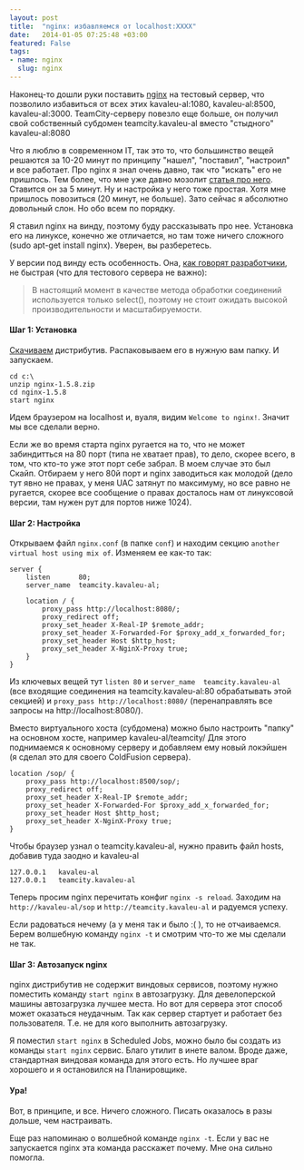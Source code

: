 ```yaml
---
layout: post
title:  "nginx: избавляемся от localhost:XXXX"
date:   2014-01-05 07:25:48 +03:00
featured: False
tags: 
- name: nginx
  slug: nginx
---
```

Наконец-то дошли руки поставить [nginx](http://nginx.org/) на тестовый сервер, что позволило избавиться от всех этих kavaleu-al:1080, kavaleu-al:8500, kavaleu-al:3000. TeamCity-серверу повезло еще больше, он получил свой собственный субдомен teamcity.kavaleu-al вместо "стыдного" kavaleu-al:8080

Что я люблю в современном IT, так это то, что большинство вещей решаются за 10-20 минут по принципу "нашел", "поставил", "настроил" и все работает. Про nginx я знал очень давно, так что "искать" его не пришлось. Тем более, что мне уже давно мозолит [статья про него](http://lostechies.com/derickbailey/2013/12/19/get-rid-of-locahostport-with-nginx-reverse-proxies/). Ставится он за 5 минут. Ну и настройка у него тоже простая. Хотя мне пришлось повозиться (20 минут, не больше). Зато сейчас я абсолютно довольный слон. Но обо всем по порядку.

Я ставил nginx на винду, поэтому буду рассказывать про нее. Установка его на линуксе, конечно же отличается, но там тоже ничего сложного (sudo apt-get install nginx). Уверен, вы разберетесь.

У версии под винду есть особенность. Она, [как говорят разработчики](http://nginx.org/ru/docs/windows.html), не быстрая (что для тестового сервера не важно):
> В настоящий момент в качестве метода обработки соединений используется только select(), поэтому не стоит ожидать высокой производительности и масштабируемости.


#### Шаг 1: Установка

[Скачиваем](http://nginx.org/ru/download.html) дистрибутив. Распаковываем его в нужную вам папку. И запускаем.

    cd c:\
    unzip nginx-1.5.8.zip
    cd nginx-1.5.8
    start nginx

Идем браузером на localhost и, вуаля, видим `Welcome to nginx!`. Значит мы все сделали верно. 

Если же во время старта nginx ругается на то, что не может забиндитться на 80 порт (типа не хватает прав), то дело, скорее всего, в том, что кто-то уже этот порт себе забрал. В моем случае это был Скайп. Отбираем у него 80й порт и nginx заводиться как молодой (дело тут явно не правах, у меня UAC затянут по максимуму, но все равно не ругается, скорее все сообщение о правах досталось нам от линуксовой версии, там нужен рут для портов ниже 1024).

#### Шаг 2: Настройка

Открываем файл `nginx.conf` (в папке `conf`) и находим секцию `another virtual host using mix of`. Изменяем ее как-то так:

    server {
        listen       80;
        server_name  teamcity.kavaleu-al;

        location / {
            proxy_pass http://localhost:8080/;
            proxy_redirect off;
            proxy_set_header X-Real-IP $remote_addr;
            proxy_set_header X-Forwarded-For $proxy_add_x_forwarded_for;
            proxy_set_header Host $http_host;
            proxy_set_header X-NginX-Proxy true;
        }
    }

Из ключевых вещей тут `listen 80` и `server_name  teamcity.kavaleu-al` (все входящие соединения на teamcity.kavaleu-al:80 обрабатывать этой секцией) и `proxy_pass http://localhost:8080/` (перенаправлять все запросы на http://localhost:8080/).

Вместо виртуального хоста (субдомена) можно было настроить "папку" на основном хосте, например kavaleu-al/teamcity/ Для этого поднимаемся к основному серверу и добавляем ему новый локэйшен (я сделал это для своего ColdFusion сервера).

    location /sop/ {
        proxy_pass http://localhost:8500/sop/;
        proxy_redirect off;
        proxy_set_header X-Real-IP $remote_addr;
        proxy_set_header X-Forwarded-For $proxy_add_x_forwarded_for;
        proxy_set_header Host $http_host;
        proxy_set_header X-NginX-Proxy true;
    }	

Чтобы браузер узнал о teamcity.kavaleu-al, нужно править файл hosts, добавив туда заодно и kavaleu-al

    127.0.0.1   kavaleu-al
    127.0.0.1   teamcity.kavaleu-al

Теперь просим nginx перечитать конфиг `nginx -s reload`. Заходим на `http://kavaleu-al/sop` и `http://teamcity.kavaleu-al` и радуемся успеху.

Если радоваться нечему (а у меня так и было :( ), то не отчаиваемся. Берем волшебную команду `nginx -t` и смотрим что-то же мы сделали не так.

#### Шаг 3: Автозапуск nginx

nginx дистрибутив не содержит виндовых сервисов, поэтому нужно поместить команду `start nginx` в автозагрузку. Для девелоперской машины автозагрузка лучшее места. Но вот для сервера этот способ может оказаться неудачным. Так как сервер стартует и работает без пользователя. Т.е. не для кого выполнить автозагрузку.

Я поместил `start nginx` в Scheduled Jobs, можно было бы создать из команды `start nginx` сервис. Благо утилит в инете валом. Вроде даже, стандартная виндовая команда для этого есть. Но лучшее враг хорошего и я остановился на Планировщике.


#### Ура!

Вот, в принципе, и все. Ничего сложного. Писать оказалось в разы дольше, чем настраивать. 

Еще раз напоминаю о волшебной команде `nginx -t`. Если у вас не запускается nginx эта команда расскажет почему. Мне она сильно помогла.
